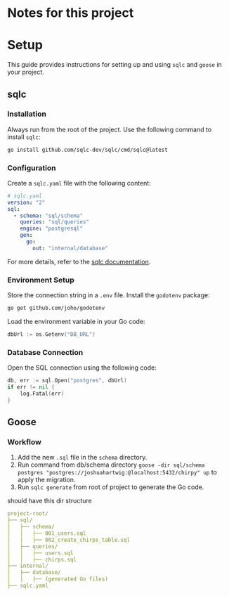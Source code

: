 # Notes for this project

# Setup

This guide provides instructions for setting up and using `sqlc` and `goose` in your project.

## sqlc

### Installation

Always run from the root of the project. Use the following command to install `sqlc`:

```sh
go install github.com/sqlc-dev/sqlc/cmd/sqlc@latest
```

### Configuration

Create a `sqlc.yaml` file with the following content:

```yaml
# sqlc.yaml
version: "2"
sql:
  - schema: "sql/schema"
    queries: "sql/queries"
    engine: "postgresql"
    gen:
      go:
        out: "internal/database"
```

For more details, refer to the [sqlc documentation](https://docs.sqlc.dev/en/latest/tutorials/getting-started-postgresql.html).

### Environment Setup

Store the connection string in a `.env` file. Install the `godotenv` package:

```sh
go get github.com/joho/godotenv
```

Load the environment variable in your Go code:

```go
dbUrl := os.Getenv("DB_URL")
```

### Database Connection

Open the SQL connection using the following code:

```go
db, err := sql.Open("postgres", dbUrl)
if err != nil {
    log.Fatal(err)
}
```

## Goose

### Workflow

1. Add the new `.sql` file in the `schema` directory.
2. Run command from db/schema directory `goose -dir sql/schema postgres "postgres://joshuahartwig:@localhost:5432/chirpy" up` to apply the migration.
3. Run `sqlc generate` from root of project to generate the Go code.

should have this dir structure
```yaml
project-root/
├── sql/
│   ├── schema/
│   │   ├── 001_users.sql
│   │   ├── 002_create_chirps_table.sql
│   ├── queries/
│   │   ├── users.sql
│   │   ├── chirps.sql
├── internal/
│   ├── database/
│   │   ├── (generated Go files)
├── sqlc.yaml
```